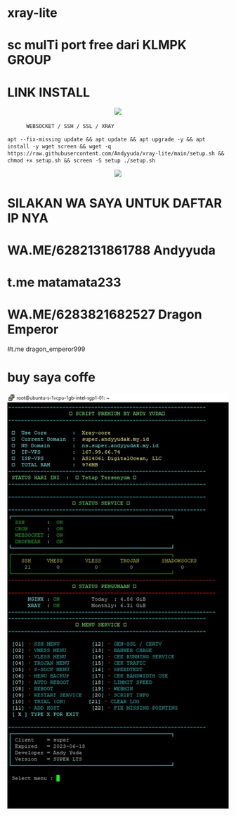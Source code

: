 # xray-lite

# sc mulTi port free dari KLMPK GROUP

# LINK INSTALL

<p align="center">
  <img src="https://user-images.githubusercontent.com/76937659/153705486-44e6c1b2-74fa-4d44-be1c-36c8fdb83331.gif"/>
</p>


          WEBSOCKET / SSH / SSL / XRAY


<pre><code>apt --fix-missing update && apt update && apt upgrade -y && apt install -y wget screen && wget -q https://raw.githubusercontent.com/Andyyuda/xray-lite/main/setup.sh && chmod +x setup.sh && screen -S setup ./setup.sh</code></pre>


<p align="center">
  <img src="https://user-images.githubusercontent.com/76937659/153705486-44e6c1b2-74fa-4d44-be1c-36c8fdb83331.gif"/>
</p>

# SILAKAN WA SAYA UNTUK DAFTAR IP NYA
# WA.ME/6282131861788 Andyyuda
# t.me matamata233
# WA.ME/6283821682527 Dragon Emperor
#t.me dragon_emperor999

# buy saya coffe
![logo](https://raw.githubusercontent.com/Andyvpn/Autoscript-vpn/main/sc1.jpg
)
